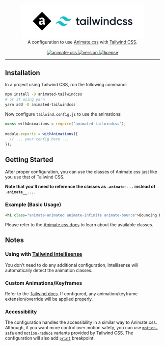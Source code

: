 <!-- markdownlint-disable MD033 MD041 -->
<p align="center">
  <img alt="Animated Tailwind CSS" src="./logo.svg" width="400">
  <br>
  A configuration to use <a href="https://github.com/animate-css/animate.css">
  Animate.css</a> with <a href="https://github.com/tailwindlabs/tailwindcss">
  Tailwind CSS</a>.
  <br>
  <br>
  <a href="https://github.com/animate-css/animate.css/releases/tag/v4.1.1">
    <img alt="animate-css" src=
    "https://img.shields.io/badge/animate.css-v4.1.1-007EC6?style=flat-square">
  </a>
  <a href="https://www.npmjs.com/package/animated-tailwindcss">
    <img alt="version" src=
    "https://img.shields.io/npm/v/animated-tailwindcss?style=flat-square">
  </a>
  <a href="https://github.com/ikcb/animated-tailwindcss/blob/main/LICENSE">
    <img alt="license" src=
    "https://img.shields.io/npm/l/animated-tailwindcss?style=flat-square">
  </a>
</p>

---

## Installation

In a project using Tailwind CSS, run the following command:

```sh
npm install -D animated-tailwindcss
# or if using yarn
yarn add -D animated-tailwindcss
```

Now configure `tailwind.config.js` to use the animations:

```js
const withAnimations = require('animated-tailwindcss');

module.exports = withAnimations({
  // ... your config here ...
});
```

## Getting Started

After proper configuration, you can use the classes of Animate.css just like you use that of Tailwind CSS.

**Note that you'll need to reference the classes as `.animate-...` instead of `.animate__...`**.

### Example (Basic Usage)

```html
<h1 class="animate-animated animate-infinite animate-bounce">Bouncing Element</h1>
```

Please refer to the [Animate.css docs](https://animate.style/) to learn about the available classes.

## Notes

### Using with [Tailwind Intellisense](vscode:extension/bradlc.vscode-tailwindcss)

You don't need to do any additional configuration, Intellisense will automatically detect the animation classes.

### Custom Animations/Keyframes

Refer to the [Tailwind docs](https://tailwindcss.com/docs/animation#customizing). If configured, any animation/keyframe extension/override will be applied properly.

### Accessibility

The configuration handles the accessibility in a similar way to Animate.css. Although, if you want more control over motion safety, you can use [`motion-safe`](https://tailwindcss.com/docs/hover-focus-and-other-states#motion-safe) and [`motion-reduce`](https://tailwindcss.com/docs/hover-focus-and-other-states#motion-reduce) variants provided by Tailwind CSS. The configuration will also add [`print`](https://tailwindcss.com/docs/breakpoints#styling-for-print) breakpoint.
